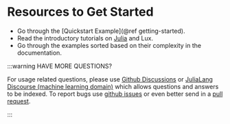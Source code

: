 # Resources to Get Started

* Go through the [Quickstart Example](@ref getting-started).
* Read the introductory tutorials on
  [Julia](https://jump.dev/JuMP.jl/stable/tutorials/getting_started/getting_started_with_julia/#Getting-started-with-Julia)
  and Lux.
* Go through the examples sorted based on their complexity in the documentation.

:::warning HAVE MORE QUESTIONS?

For usage related questions, please use
[Github Discussions](https://github.com/LuxDL/Lux.jl/discussions) or
[JuliaLang Discourse (machine learning domain)](https://discourse.julialang.org/c/domain/ml/24/)
which allows questions and answers to be indexed. To report bugs use
[github issues](https://github.com/LuxDL/Lux.jl/issues) or even better send in a
[pull request](https://github.com/LuxDL/Lux.jl/pulls).

:::
